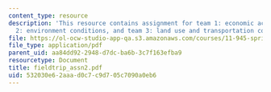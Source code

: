 ```yaml
---
content_type: resource
description: 'This resource contains assignment for team 1: economic activity, team
  2: environment conditions, and team 3: land use and transportation conditions.'
file: https://ol-ocw-studio-app-qa.s3.amazonaws.com/courses/11-945-springfield-studio-fall-2005/532030e62aaad0c7c9d705c7090a0eb6_fieldtrip_assn2.pdf
file_type: application/pdf
parent_uid: aa84dd92-2948-d7dc-ba6b-3c7f163efba9
resourcetype: Document
title: fieldtrip_assn2.pdf
uid: 532030e6-2aaa-d0c7-c9d7-05c7090a0eb6
---
```

